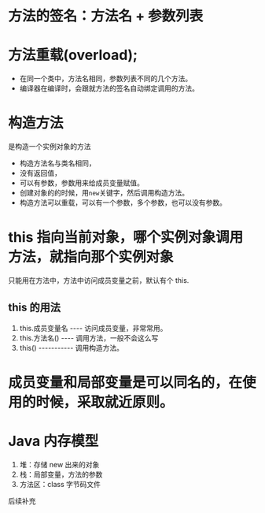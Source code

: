 # 方法的签名：方法名 + 参数列表

# 方法重载(overload);

- 在同一个类中，方法名相同，参数列表不同的几个方法。
- 编译器在编译时，会跟就方法的签名自动绑定调用的方法。


# 构造方法
是构造一个实例对象的方法

- 构造方法名与类名相同，
- 没有返回值，
- 可以有参数，参数用来给成员变量赋值。
- 创建对象的的时候，用`new`关键字，然后调用构造方法。
- 构造方法可以重载，可以有一个参数，多个参数，也可以没有参数。



# this 指向当前对象，哪个实例对象调用方法，就指向那个实例对象

只能用在方法中，方法中访问成员变量之前，默认有个 this.

## this 的用法

1. this.成员变量名 ---- 访问成员变量，非常常用。
2. this.方法名()  ---- 调用方法，一般不会这么写
3. this() ----------- 调用构造方法。


# 成员变量和局部变量是可以同名的，在使用的时候，采取就近原则。


# Java 内存模型

1. 堆：存储 new 出来的对象
2. 栈：局部变量，方法的参数
3. 方法区：class 字节码文件

后续补充
